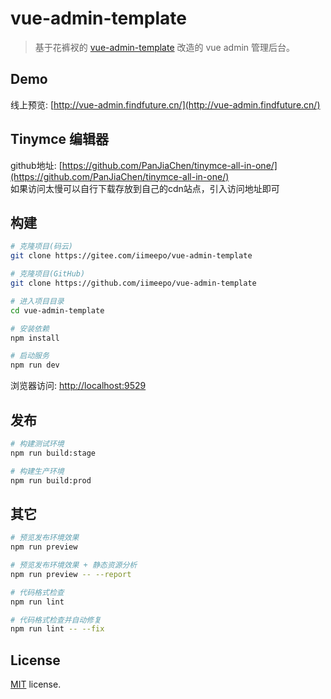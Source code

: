 # vue-admin-template

> 基于花裤衩的 [vue-admin-template](https://github.com/PanJiaChen/vue-admin-template) 改造的 vue admin 管理后台。

## Demo

线上预览: [http://vue-admin.findfuture.cn/](http://vue-admin.findfuture.cn/)  


## Tinymce 编辑器

github地址: [https://github.com/PanJiaChen/tinymce-all-in-one/](https://github.com/PanJiaChen/tinymce-all-in-one/)  
如果访问太慢可以自行下载存放到自己的cdn站点，引入访问地址即可

## 构建

```bash
# 克隆项目(码云)
git clone https://gitee.com/iimeepo/vue-admin-template

# 克隆项目(GitHub)
git clone https://github.com/iimeepo/vue-admin-template

# 进入项目目录
cd vue-admin-template

# 安装依赖
npm install

# 启动服务
npm run dev
```

浏览器访问: [http://localhost:9529](http://localhost:9529)

## 发布

```bash
# 构建测试环境
npm run build:stage

# 构建生产环境
npm run build:prod
```

## 其它

```bash
# 预览发布环境效果
npm run preview

# 预览发布环境效果 + 静态资源分析
npm run preview -- --report

# 代码格式检查
npm run lint

# 代码格式检查并自动修复
npm run lint -- --fix
```

## License

[MIT](https://gitee.com/iimeepo/vue-admin-template/blob/master/LICENSE) license.
